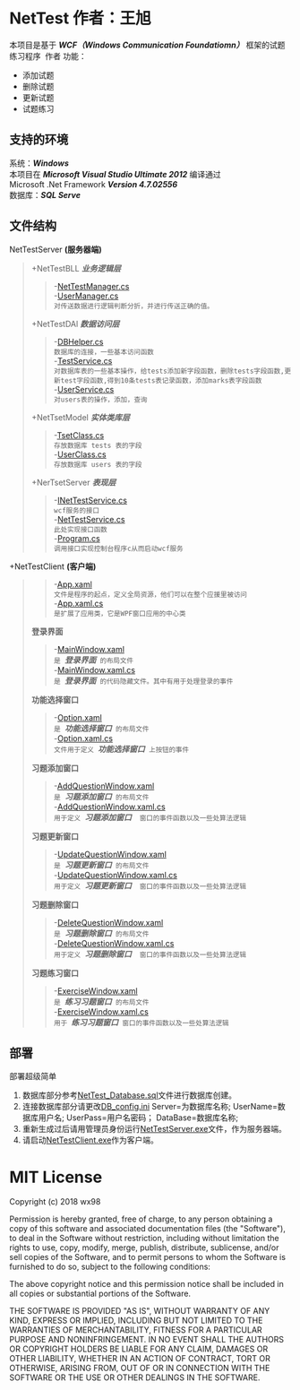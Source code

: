 # NetTest 作者：王旭
本项目是基于 ___WCF（Windows Communication Foundatiomn）___ 框架的试题练习程序  作者 
功能：   
* 添加试题
* 删除试题
* 更新试题
* 试题练习
## 支持的环境
系统：___Windows___   
本项目在  ___Microsoft Visual Studio Ultimate 2012___  编译通过   
Microsoft .Net Framework ___Version 4.7.02556___    
数据库：___SQL Serve___

## 文件结构
NetTestServer __(服务器端)__    
>
>+NetTestBLL ___业务逻辑层___   
>>-[NetTestManager.cs](/NetTestServer/NetTestBLL/TestManager.cs)   
>>-[UserManager.cs](/NetTestServer/NetTestBLL/UserManager.cs)   
>>`对传送数据进行逻辑判断分折，并进行传送正确的值。`   
>
>+NetTestDAl ___数据访问层___   
>>-[DBHelper.cs](/NetTestServer/NetTestDAL/DBHelper.cs)   
>>`数据库的连接，一些基本访问函数`   
>>-[TestService.cs](/NetTestServer/NetTestDAL/TestService.cs)    
>>`对数据库表的一些基本操作，给tests添加新字段函数，删除tests字段函数,更新test字段函数,得到10条tests表记录函数，添加marks表字段函数`    
>>-[UserService.cs](/NetTestServer/NetTestDAL/UserService.cs)     
>>`对users表的操作，添加，查询`   
>
>+NetTsetModel ___实体类库层___   
>>-[TsetClass.cs](/NetTestServer/NetTestModel/TestClass.cs)   
>>`存放数据库 tests 表的字段`   
>>-[UserClass.cs](/NetTestServer/NetTestModel/UserClass.cs)   
>>`存放数据库 users 表的字段`  
>
>+NerTsetServer ___表现层___   
>>-[INetTestService.cs](/NetTestServer/NetTestServer/INetTestService.cs)   
>>`wcf服务的接口`   
>>-[NetTestService.cs](/NetTestServer/NetTestServer/NetTestService.cs)    
>>`此处实现接口函数`   
>>-[Program.cs](/NetTestServer/NetTestServer/Program.cs)    
>>`调用接口实现控制台程序c从而启动wcf服务`   

+NetTestClient __(客户端)__     
>
>>-[App.xaml](/NetTestClient/NetTestClient/App.xaml)    
>>`文件是程序的起点，定义全局资源，他们可以在整个应援里被访问 `  
>>-[App.xaml.cs](/NetTestClient/NetTestClient/App.xaml.cs)    
>>`是扩展了应用类，它是WPF窗口应用的中心类`   
>
>__登录界面__
>>-[MainWindow.xaml](/NetTestClient/NetTestClient/MainWindow.xaml)   
>>`是 `___登录界面___` 的布局文件`   
>>-[MainWindow.xaml.cs](/NetTestClient/NetTestClient/MainWindow.xaml.cs)   
>>`是 `___登录界面___` 的代码隐藏文件。其中有用于处理登录的事件`    
>
>__功能选择窗口__
>>-[Option.xaml](/NetTestClient/NetTestClient/Option.xaml)    
>>`是 `___功能选择窗口___` 的布局文件`   
>>-[Option.xaml.cs](/NetTestClient/NetTestClient/Option.xaml.cs)   
>>`文件用于定义 `___功能选择窗口___` 上按钮的事件`   
>
>__习题添加窗口__
>>-[AddQuestionWindow.xaml](/NetTestClient/NetTestClient/AddQuestionWindow.xaml)   
>>`是 `___习题添加窗口___` 的布局文件`    
>>-[AddQuestionWindow.xaml.cs](/NetTestClient/NetTestClient/AddQuestionWindow.xaml.cs)   
>>`用于定义 `___习题添加窗口___`  窗口的事件函数以及一些处算法逻辑`   
>
>__习题更新窗口__
>>-[UpdateQuestionWindow.xaml](/NetTestClient/NetTestClient/UpdateQuestionWindow.xaml)   
>>`是 `___习题更新窗口___` 的布局文件`     
>>-[UpdateQuestionWindow.xaml.cs](/NetTestClient/NetTestClient/UpdateQuestionWindow.xaml.cs)   
>>`用于定义 `___习题更新窗口___`  窗口的事件函数以及一些处算法逻辑`   
>
>__习题删除窗口__   
>>-[DeleteQuestionWindow.xaml](/NetTestClient/NetTestClient/DeleteQuestionWindow.xaml)   
>>`是 `___习题删除窗口___` 的布局文件`   
>>-[DeleteQuestionWindow.xaml.cs](/NetTestClient/NetTestClient/DeleteQuestionWindow.xaml.cs)   
>>`用于定义 `___习题删除窗口___`  窗口的事件函数以及一些处算法逻辑`   
>    
>__习题练习窗口__   
>>-[ExerciseWindow.xaml](/NetTestClient/NetTestClient/ExerciseWindow.xaml)   
>>`是 `___练习习题窗口___` 的布局文件`  
>>-[ExerciseWindow.xaml.cs](/NetTestClient/NetTestClient/ExerciseWindow.xaml.cs)   
>>`用于 `___练习习题窗口___` 窗口的事件函数以及一些处算法逻辑`

## 部署
部署超级简单   
 1. 数据库部分参考[NetTest_Database.sql](NetTestServer/NetTest_Database.sql)文件进行数据库创建。    
 2. 连接数据库部分请更改[DB_config.ini](/NetTestServer/NetTestServer/bin/Debug/DB_config.ini)
   Server=为数据库名称;
   UserName=数据库用户名;
   UserPass=用户名密码；
   DataBase=数据库名称;
 3. 重新生成过后请用管理员身份运行[NetTestServer.exe](/NetTestServer/NetTestServer/bin/Debug/NetTestServer.exe)文件，作为服务器端。     
 4. 请启动[NetTestClient.exe](/NetTestClient/NetTestClient/bin/Debug/NetTestClient.exe)作为客户端。  

MIT License
======
Copyright (c) 2018 wx98

Permission is hereby granted, free of charge, to any person obtaining a copy
of this software and associated documentation files (the "Software"), to deal
in the Software without restriction, including without limitation the rights
to use, copy, modify, merge, publish, distribute, sublicense, and/or sell
copies of the Software, and to permit persons to whom the Software is
furnished to do so, subject to the following conditions:

The above copyright notice and this permission notice shall be included in all
copies or substantial portions of the Software.

THE SOFTWARE IS PROVIDED "AS IS", WITHOUT WARRANTY OF ANY KIND, EXPRESS OR
IMPLIED, INCLUDING BUT NOT LIMITED TO THE WARRANTIES OF MERCHANTABILITY,
FITNESS FOR A PARTICULAR PURPOSE AND NONINFRINGEMENT. IN NO EVENT SHALL THE
AUTHORS OR COPYRIGHT HOLDERS BE LIABLE FOR ANY CLAIM, DAMAGES OR OTHER
LIABILITY, WHETHER IN AN ACTION OF CONTRACT, TORT OR OTHERWISE, ARISING FROM,
OUT OF OR IN CONNECTION WITH THE SOFTWARE OR THE USE OR OTHER DEALINGS IN THE
SOFTWARE.
